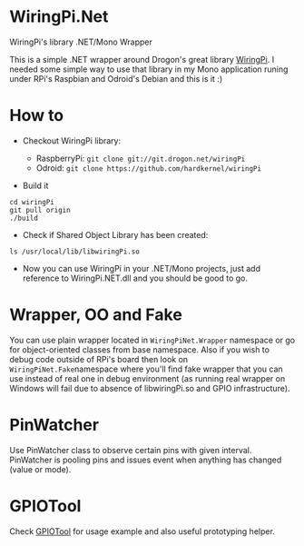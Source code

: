 # WiringPi.Net
WiringPi's library .NET/Mono Wrapper

This is a simple .NET wrapper around Drogon's great library [WiringPi](http://wiringpi.com). I needed some simple way to use that library in my Mono application runing under RPi's Raspbian and Odroid's Debian and this is it :)

# How to

* Checkout WiringPi library:

	* RaspberryPi: `git clone git://git.drogon.net/wiringPi`
	* Odroid: `git clone https://github.com/hardkernel/wiringPi`

* Build it

```
cd wiringPi
git pull origin
./build
```

* Check if Shared Object Library has been created:

`ls /usr/local/lib/libwiringPi.so`

* Now you can use WiringPi in your .NET/Mono projects, just add reference to WiringPi.NET.dll and you should be good to go.

# Wrapper, OO and Fake

You can use plain wrapper located in `WiringPiNet.Wrapper` namespace or go for object-oriented classes from base namespace. Also if you wish to debug code outside of RPi's board then look on `WiringPiNet.Fake`namespace where you'll find fake wrapper that you can use instead of real one in debug environment (as running real wrapper on Windows will fail due to absence of libwiringPi.so and GPIO infrastructure). 

# PinWatcher

Use PinWatcher class to observe certain pins with given interval. PinWatcher is pooling pins and issues event when anything has changed (value or mode).

# GPIOTool

Check [GPIOTool](https://github.com/EvilVir/GPIOTool) for usage example and also useful prototyping helper. 
